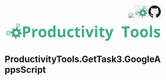 <!--Category:GAS--> 
 <p align="right">
    <a href="https://www.nuget.org/packages/ProductivityTools.GetTask3.Contract/"><img   src="Images/Header/Nuget_border_40px.png" /></a>
    <a href="http://productivitytools.tech/"><img src="Images/Header/ProductivityTools_green_40px_2.png" /><a> 
    <a href="https://github.com/ProductivityTools-Tasks3/ProductivityTools.GetTask3.Contract"><img src="Images/Header/Github_border_40px.png" /></a>
</p>
<p align="center">
    <a href="http://http://productivitytools.tech/">
        <img src="Images/Header/LogoTitle_green_500px.png" />
    </a>
</p>

# ProductivityTools.GetTask3.GoogleAppsScript
